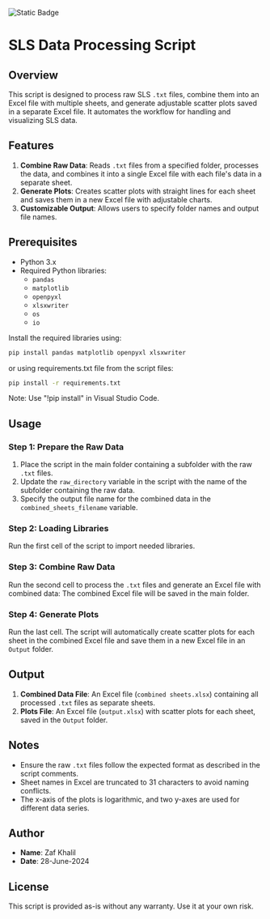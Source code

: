 ![Static Badge](https://img.shields.io/badge/Version-2.1-blue)

# SLS Data Processing Script

## Overview
This script is designed to process raw SLS `.txt` files, combine them into an Excel file with multiple sheets, and generate adjustable scatter plots saved in a separate Excel file. It automates the workflow for handling and visualizing SLS data.

## Features
1. **Combine Raw Data**: Reads `.txt` files from a specified folder, processes the data, and combines it into a single Excel file with each file's data in a separate sheet.
2. **Generate Plots**: Creates scatter plots with straight lines for each sheet and saves them in a new Excel file with adjustable charts.
3. **Customizable Output**: Allows users to specify folder names and output file names.

## Prerequisites
- Python 3.x
- Required Python libraries:
  - `pandas`
  - `matplotlib`
  - `openpyxl`
  - `xlsxwriter`
  - `os`
  - `io`

Install the required libraries using:
```bash
pip install pandas matplotlib openpyxl xlsxwriter
```
or using requirements.txt file from the script files:
```bash
pip install -r requirements.txt
```
Note: Use "!pip install" in Visual Studio Code.

## Usage

### Step 1: Prepare the Raw Data
1. Place the script in the main folder containing a subfolder with the raw `.txt` files.
2. Update the `raw_directory` variable in the script with the name of the subfolder containing the raw data.
3. Specify the output file name for the combined data in the `combined_sheets_filename` variable.

### Step 2: Loading Libraries
Run the first cell of the script to import needed libraries.

### Step 3: Combine Raw Data
Run the second cell to process the `.txt` files and generate an Excel file with combined data:
The combined Excel file will be saved in the main folder.

### Step 4: Generate Plots
Run the last cell. The script will automatically create scatter plots for each sheet in the combined Excel file and save them in a new Excel file in an `Output` folder.

## Output
1. **Combined Data File**: An Excel file (`combined sheets.xlsx`) containing all processed `.txt` files as separate sheets.
2. **Plots File**: An Excel file (`output.xlsx`) with scatter plots for each sheet, saved in the `Output` folder.

## Notes
- Ensure the raw `.txt` files follow the expected format as described in the script comments.
- Sheet names in Excel are truncated to 31 characters to avoid naming conflicts.
- The x-axis of the plots is logarithmic, and two y-axes are used for different data series.

## Author
- **Name**: Zaf Khalil
- **Date**: 28-June-2024

## License
This script is provided as-is without any warranty. Use it at your own risk.
